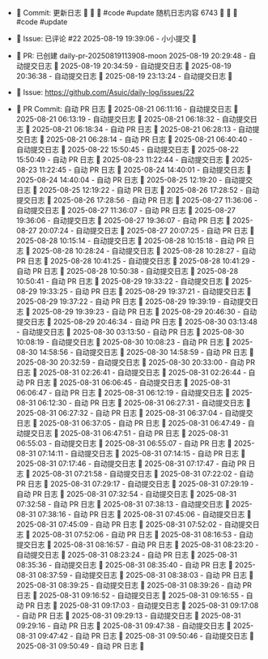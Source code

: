 - 📝 Commit: 更新日志  🌟 🐣 🌟  #code #update
随机日志内容 6743  🌟 🐣 🌟  #code #update
- 💬 Issue: 已评论 #22
2025-08-19 19:39:06 - 小小提交 🌸
- 🔀 PR: 已创建 daily-pr-20250819113908-moon
2025-08-19 20:29:48 - 自动提交日志 🌱
2025-08-19 20:34:59 - 自动提交日志 🌱
2025-08-19 20:36:38 - 自动提交日志 🌱
2025-08-19 23:13:24 - 自动提交日志 🌱

- 🐛 Issue: https://github.com/Asuic/daily-log/issues/22
- 🔀 PR Commit: 自动 PR 日志 🌱
2025-08-21 06:11:16 - 自动提交日志 🌱
2025-08-21 06:13:19 - 自动提交日志 🌱
2025-08-21 06:18:32 - 自动提交日志 🌱
2025-08-21 06:18:34 - 自动 PR 日志 🌱
2025-08-21 06:28:13 - 自动提交日志 🌱
2025-08-21 06:28:14 - 自动 PR 日志 🌱
2025-08-21 06:40:40 - 自动提交日志 🌱
2025-08-22 15:50:45 - 自动提交日志 🌱
2025-08-22 15:50:49 - 自动 PR 日志 🌱
2025-08-23 11:22:44 - 自动提交日志 🌱
2025-08-23 11:22:45 - 自动 PR 日志 🌱
2025-08-24 14:40:01 - 自动提交日志 🌱
2025-08-24 14:40:04 - 自动 PR 日志 🌱
2025-08-25 12:19:20 - 自动提交日志 🌱
2025-08-25 12:19:22 - 自动 PR 日志 🌱
2025-08-26 17:28:52 - 自动提交日志 🌱
2025-08-26 17:28:56 - 自动 PR 日志 🌱
2025-08-27 11:36:06 - 自动提交日志 🌱
2025-08-27 11:36:07 - 自动 PR 日志 🌱
2025-08-27 19:36:06 - 自动提交日志 🌱
2025-08-27 19:36:07 - 自动 PR 日志 🌱
2025-08-27 20:07:24 - 自动提交日志 🌱
2025-08-27 20:07:25 - 自动 PR 日志 🌱
2025-08-28 10:15:14 - 自动提交日志 🌱
2025-08-28 10:15:18 - 自动 PR 日志 🌱
2025-08-28 10:28:24 - 自动提交日志 🌱
2025-08-28 10:28:27 - 自动 PR 日志 🌱
2025-08-28 10:41:25 - 自动提交日志 🌱
2025-08-28 10:41:29 - 自动 PR 日志 🌱
2025-08-28 10:50:38 - 自动提交日志 🌱
2025-08-28 10:50:41 - 自动 PR 日志 🌱
2025-08-29 19:33:22 - 自动提交日志 🌱
2025-08-29 19:33:25 - 自动 PR 日志 🌱
2025-08-29 19:37:21 - 自动提交日志 🌱
2025-08-29 19:37:22 - 自动 PR 日志 🌱
2025-08-29 19:39:19 - 自动提交日志 🌱
2025-08-29 19:39:23 - 自动 PR 日志 🌱
2025-08-29 20:46:30 - 自动提交日志 🌱
2025-08-29 20:46:34 - 自动 PR 日志 🌱
2025-08-30 03:13:48 - 自动提交日志 🌱
2025-08-30 03:13:50 - 自动 PR 日志 🌱
2025-08-30 10:08:19 - 自动提交日志 🌱
2025-08-30 10:08:23 - 自动 PR 日志 🌱
2025-08-30 14:58:56 - 自动提交日志 🌱
2025-08-30 14:58:59 - 自动 PR 日志 🌱
2025-08-30 20:32:59 - 自动提交日志 🌱
2025-08-30 20:33:00 - 自动 PR 日志 🌱
2025-08-31 02:26:41 - 自动提交日志 🌱
2025-08-31 02:26:44 - 自动 PR 日志 🌱
2025-08-31 06:06:45 - 自动提交日志 🌱
2025-08-31 06:06:47 - 自动 PR 日志 🌱
2025-08-31 06:12:19 - 自动提交日志 🌱
2025-08-31 06:12:30 - 自动 PR 日志 🌱
2025-08-31 06:27:31 - 自动提交日志 🌱
2025-08-31 06:27:32 - 自动 PR 日志 🌱
2025-08-31 06:37:04 - 自动提交日志 🌱
2025-08-31 06:37:05 - 自动 PR 日志 🌱
2025-08-31 06:47:49 - 自动提交日志 🌱
2025-08-31 06:47:51 - 自动 PR 日志 🌱
2025-08-31 06:55:03 - 自动提交日志 🌱
2025-08-31 06:55:07 - 自动 PR 日志 🌱
2025-08-31 07:14:11 - 自动提交日志 🌱
2025-08-31 07:14:15 - 自动 PR 日志 🌱
2025-08-31 07:17:46 - 自动提交日志 🌱
2025-08-31 07:17:47 - 自动 PR 日志 🌱
2025-08-31 07:21:58 - 自动提交日志 🌱
2025-08-31 07:22:02 - 自动 PR 日志 🌱
2025-08-31 07:29:17 - 自动提交日志 🌱
2025-08-31 07:29:19 - 自动 PR 日志 🌱
2025-08-31 07:32:54 - 自动提交日志 🌱
2025-08-31 07:32:58 - 自动 PR 日志 🌱
2025-08-31 07:38:13 - 自动提交日志 🌱
2025-08-31 07:38:16 - 自动 PR 日志 🌱
2025-08-31 07:45:06 - 自动提交日志 🌱
2025-08-31 07:45:09 - 自动 PR 日志 🌱
2025-08-31 07:52:02 - 自动提交日志 🌱
2025-08-31 07:52:06 - 自动 PR 日志 🌱
2025-08-31 08:16:53 - 自动提交日志 🌱
2025-08-31 08:16:57 - 自动 PR 日志 🌱
2025-08-31 08:23:20 - 自动提交日志 🌱
2025-08-31 08:23:24 - 自动 PR 日志 🌱
2025-08-31 08:35:36 - 自动提交日志 🌱
2025-08-31 08:35:40 - 自动 PR 日志 🌱
2025-08-31 08:37:59 - 自动提交日志 🌱
2025-08-31 08:38:03 - 自动 PR 日志 🌱
2025-08-31 08:39:25 - 自动提交日志 🌱
2025-08-31 08:39:26 - 自动 PR 日志 🌱
2025-08-31 09:16:52 - 自动提交日志 🌱
2025-08-31 09:16:55 - 自动 PR 日志 🌱
2025-08-31 09:17:03 - 自动提交日志 🌱
2025-08-31 09:17:08 - 自动 PR 日志 🌱
2025-08-31 09:29:13 - 自动提交日志 🌱
2025-08-31 09:29:16 - 自动 PR 日志 🌱
2025-08-31 09:47:38 - 自动提交日志 🌱
2025-08-31 09:47:42 - 自动 PR 日志 🌱
2025-08-31 09:50:46 - 自动提交日志 🌱
2025-08-31 09:50:49 - 自动 PR 日志 🌱
